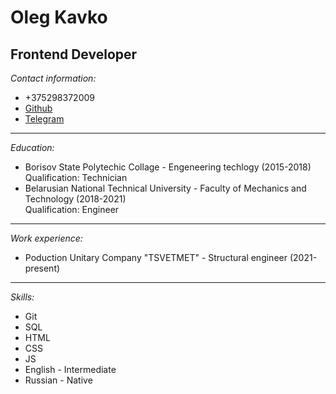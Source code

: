 # Oleg Kavko

## Frontend Developer

*Contact information:*
- +375298372009 
- [Github](https://github.com/Fnytseu) 
- [Telegram](https://t.me/Fnytseu)
---
*Education:*
- Borisov State Polytechic Collage - Engeneering techlogy (2015-2018)  
Qualification: Technician
- Belarusian National Technical University -  Faculty of Mechanics and Technology (2018-2021)  
Qualification: Engineer
---
*Work experience:*
- Poduction Unitary Company "TSVETMET" - Structural engineer (2021-present)  
---
*Skills:*
- Git
- SQL
- HTML
- CSS
- JS
- English - Intermediate
- Russian - Native
